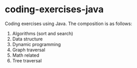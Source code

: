 # coding-exercises-java
Coding exercises using Java. The composition is as follows:
1. Algorithms (sort and search)
2. Data structure
3. Dynamic programming
4. Graph traversal
5. Math related
6. Tree traversal
